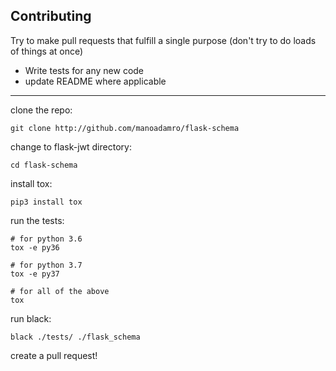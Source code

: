 ## Contributing

Try to make pull requests that fulfill a single purpose (don't try to do loads of things at once)

- Write tests for any new code
- update README where applicable

---

clone the repo:
```
git clone http://github.com/manoadamro/flask-schema
```

change to flask-jwt directory:
```
cd flask-schema
```

install tox:
```
pip3 install tox
```

run the tests:
```
# for python 3.6
tox -e py36

# for python 3.7
tox -e py37

# for all of the above
tox
```

run black:
```
black ./tests/ ./flask_schema
```

create a pull request!
